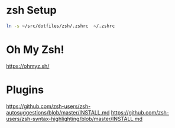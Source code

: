 # zsh Setup

```sh
ln -s ~/src/dotfiles/zsh/.zshrc  ~/.zshrc
```

# Oh My Zsh!

https://ohmyz.sh/

# Plugins

https://github.com/zsh-users/zsh-autosuggestions/blob/master/INSTALL.md
https://github.com/zsh-users/zsh-syntax-highlighting/blob/master/INSTALL.md
